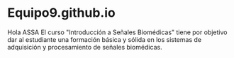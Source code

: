 # Equipo9.github.io
Hola
ASSA
El curso "Introducción a Señales Biomédicas" tiene por objetivo dar al estudiante una formación básica y sólida en los sistemas de adquisición y procesamiento de señales biomédicas.
